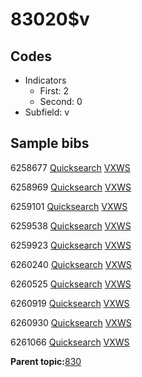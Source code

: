 # 83020$v

## Codes

-   Indicators
    -   First: 2
    -   Second: 0
-   Subfield: v

## Sample bibs

6258677 [Quicksearch](https://search.library.yale.edu/catalog/6258677) [VXWS](http://prodorbis.library.yale.edu:7014/vxws/GetHoldingsService?bibId=6258677)

6258969 [Quicksearch](https://search.library.yale.edu/catalog/6258969) [VXWS](http://prodorbis.library.yale.edu:7014/vxws/GetHoldingsService?bibId=6258969)

6259101 [Quicksearch](https://search.library.yale.edu/catalog/6259101) [VXWS](http://prodorbis.library.yale.edu:7014/vxws/GetHoldingsService?bibId=6259101)

6259538 [Quicksearch](https://search.library.yale.edu/catalog/6259538) [VXWS](http://prodorbis.library.yale.edu:7014/vxws/GetHoldingsService?bibId=6259538)

6259923 [Quicksearch](https://search.library.yale.edu/catalog/6259923) [VXWS](http://prodorbis.library.yale.edu:7014/vxws/GetHoldingsService?bibId=6259923)

6260240 [Quicksearch](https://search.library.yale.edu/catalog/6260240) [VXWS](http://prodorbis.library.yale.edu:7014/vxws/GetHoldingsService?bibId=6260240)

6260525 [Quicksearch](https://search.library.yale.edu/catalog/6260525) [VXWS](http://prodorbis.library.yale.edu:7014/vxws/GetHoldingsService?bibId=6260525)

6260919 [Quicksearch](https://search.library.yale.edu/catalog/6260919) [VXWS](http://prodorbis.library.yale.edu:7014/vxws/GetHoldingsService?bibId=6260919)

6260930 [Quicksearch](https://search.library.yale.edu/catalog/6260930) [VXWS](http://prodorbis.library.yale.edu:7014/vxws/GetHoldingsService?bibId=6260930)

6261066 [Quicksearch](https://search.library.yale.edu/catalog/6261066) [VXWS](http://prodorbis.library.yale.edu:7014/vxws/GetHoldingsService?bibId=6261066)

**Parent topic:**[830](../../tags/830/830.md)

